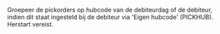 Groepeer de pickorders op hubcode van de debiteurdag of de debiteur, indien dit staat ingesteld bij de debiteur via 'Eigen hubcode' (PICKHUB). Herstart vereist.